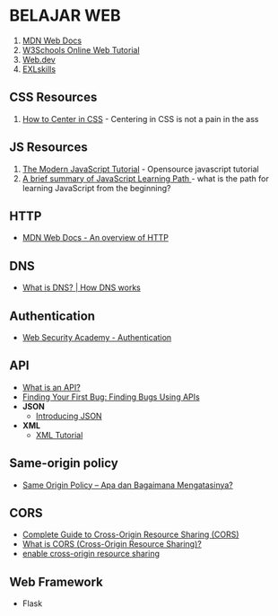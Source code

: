 # BELAJAR WEB

1. [MDN Web Docs](https://developer.mozilla.org/en-US/)
2. [W3Schools Online Web Tutorial](https://www.w3schools.com/)
3. [Web.dev](https://web.dev/)
4. [EXLskills](https://exlskills.com/learn-en/courses)

## CSS Resources
1. [How to Center in CSS](http://howtocenterincss.com/) - Centering in CSS is not a pain in the ass

## JS Resources
1. [The Modern JavaScript Tutorial](https://javascript.info/) - Opensource javascript tutorial
2. [A brief summary of JavaScript Learning Path ](https://dev.to/hoangleitvn/javascript-learning-path-5bgb) - what is the path for learning JavaScript from the beginning?

## HTTP
- [MDN Web Docs - An overview of HTTP](https://developer.mozilla.org/en-US/docs/Web/HTTP/Overview)

## DNS
- [What is DNS? | How DNS works](https://www.cloudflare.com/learning/dns/what-is-dns/)

## Authentication
- [Web Security Academy - Authentication](https://portswigger.net/web-security/authentication)

## API
- [What is an API?](https://www.youtube.com/watch?v=s7wmiS2mSXY)
- [Finding Your First Bug: Finding Bugs Using APIs](https://www.youtube.com/watch?v=yCUQBc2rY9Y)
- **JSON**
  - [Introducing JSON](https://www.json.org/json-en.html)
- **XML**
  - [XML Tutorial](https://www.tutorialspoint.com/xml/index.htm)

## Same-origin policy
- [Same Origin Policy – Apa dan Bagaimana Mengatasinya?](https://jagowebdev.com/same-origin-policy-apa-dan-bagaimana-mengatasinya/)

## CORS
- [Complete Guide to Cross-Origin Resource Sharing (CORS)](https://www.keycdn.com/support/cors)
- [What is CORS (Cross-Origin Resource Sharing)?](https://www.educative.io/blog/getting-started-cors)
- [enable cross-origin resource sharing](https://enable-cors.org/)

## Web Framework
- Flask
